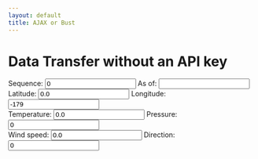 ```yaml
---
layout: default
title: AJAX or Bust
---
```

<h1>Data Transfer without an API key</h1>

<div id="mapid"></div>

<form name="geofix" id="geofix">
Sequence: <input type="number" id="geoseq" name="geoseq" value = "0" /> As of: <input id="geoasof" name="geoasof" value = "" />  <br />
Latitude: <input type="number" id="geolat" name="geolat" value = "0.0" /> Longitude: <input type="number" id="geolon" name="geolon" value="-179" /> <br />
Temperature: <input type="number" id="geotemp" name="geotemp" value = "0.0" /> Pressure: <input type="number" id="geoatm" name="geoatm" value="0" /> <br />
Wind speed: <input type="number" id="geowspd" name="geowspd" value = "0.0" /> Direction: <input type="number" id="geowdir" name="geowdir" value="0" />
</form>

<div id="myplot" ></div>

<!--  src="https://geo.weather.gc.ca/geomet?service=WFS&version=2.0.0&request=GetFeature&typename=CURRENT_CONDITIONS&filter=<Filter><PropertyIsEqualTo><PropertyName>name</PropertyName><Literal>Deer Lake</Literal></PropertyIsEqualTo></Filter>&OUTPUTFORMAT=GeoJSON">
-->
<script type='application/json'>
var jsonpfixes=[[0.0, 0.0, 0.0, 0.0, 0.0, 0.0 ]]
</script>


<script type="text/python">
from browser import document, window
from browser import timer
from browser.timer import request_animation_frame as raf
from browser.timer import cancel_animation_frame as caf
import time
import math
from datetime import datetime
import json
from browser import aio

geofixes=dict()

feeds = 0;
def showText(owmfix,
    enumOwmlat = 0,
    enumOwmlon = 1,
    enumOwmtemp = 2,
    enumOwmatm = 3,
    enumOwmwspd = 4,
    enumOwmwdir=5
):
    global feeds;
    if not (owmfix is None):
        form = document;
        feeds = feeds + 1
        form["geolat"].value = owmfix[enumOwmlat]
        form["geolon"].value  = owmfix[enumOwmlon]
        form["geotemp"].value = "%0.3f"%(owmfix[enumOwmtemp])
        form["geoatm"].value = "%0.3f"%(owmfix[enumOwmatm])
        form["geowspd"].value = owmfix[enumOwmwspd]
        form["geowdir"].value = owmfix[enumOwmwdir]
        form["geoseq"].value = feeds; 

        
async def queueData():
    global geofixes
    """Get position from window.navigator.geolocation and put marker on the
    map.
    """
    url = "https://geo.weather.gc.ca/geomet?service=WFS&version=2.0.0&request=GetFeature&typename=CURRENT_CONDITIONS&OUTPUTFORMAT=GeoJSON"
    req = await aio.get(url)
    data = json.loads(req.data)
    language="en"
    picklat=47.54
    picklon=-54.47
    pickkey=""
    for feature in data["features"]: 
        properties = feature["properties"]
        #if not all([key in properties for key in ["station_en","timestamp","temp","pres_en","speed","bearing"]]):
        #    continue
        station = properties["station_en"];
        #if station:
        geometry = feature["geometry"]
        lon, lat = [float(v) for v in geometry["coordinates"]]
        #   timeOfFix = properties["timestamp"]
        #     #enumOwmlat = 0,
        #     #enumOwmlon = 1,
        #     #enumOwmtemp = 2,
        #     #enumOwmatm = 3,
        #     #enumOwmwspd = 4,
        #     #enumOwmwdir=5
        geofixes[station]=[
                 lat,lon,float(properties["temp"]),float(properties["pres_"+language]),
                 float(properties["speed"]),float(properties["bearing"]),timeOfFix 
        ]
        if (picklat-4.0<lat<picklat+4.0) and (picklon-4.0<lon<picklon+4.0):
            pickkey = station
            
        #
        # Put marker on map
        #leaflet.marker([lat, lon], {"icon": icon}).addTo(mymap)
    if pickkey in geofixes:        
        pass #showText(geofixes[pickkey])

async def main():
    await queueData()
    await aio.sleep(10)

aio.run(main())</script>
